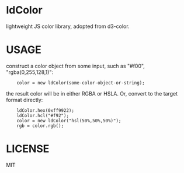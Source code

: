 # ldColor

lightweight JS color library, adopted from d3-color.


# USAGE

construct a color object from some input, such as "#f00", "rgba(0,255,128,1)":

```
    color = new ldColor(some-color-object-or-string);
```

the result color will be in either RGBA or HSLA. Or, convert to the target format directly:

```
    ldColor.hex(0xff9922);
    ldColor.hcl("#f92");
    color = new ldColor("hsl(50%,50%,50%)");
    rgb = color.rgb();
```


# LICENSE

MIT
